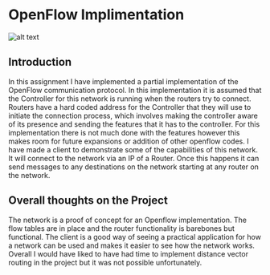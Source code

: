 # OpenFlow Implimentation

![alt text](https://www.researchgate.net/profile/Chanthan_Hel/publication/268813246/figure/download/fig1/AS:295364365176832@1447431760135/ICN-over-SDN-OpenFlow-architecture-for-one-autonomous-system.png)

## Introduction
In this assignment I have implemented a partial implementation of the OpenFlow communication protocol. In this implementation it is assumed that the Controller for this network is running when the routers try to connect. Routers have a hard coded address for the Controller that they will use to initiate the connection process, which involves making the controller aware of its presence and sending the features that it has to the controller. For this implementation there is not much done with the features however this makes room for future expansions or addition of other openflow codes. 
I have made a client to demonstrate some of the capabilities of this network. It will connect to the network via an IP of a Router. Once this happens it can send messages to any destinations on the network starting at any router on the network.

## Overall thoughts on the Project
The network is a proof of concept for an Openflow implementation. The flow tables are in place and the router functionality is barebones but functional. The client is a good way of seeing a practical application for how a network can be used and makes it easier to see how the network works. Overall I would have liked to have had time to implement distance vector routing in the project but it was not possible unfortunately.
